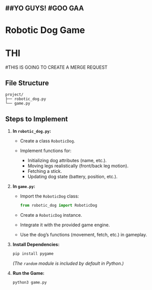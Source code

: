 ##YO GUYS!
#GOO GAA 
---
# Robotic Dog Game
# THI
#THIS IS GOING TO CREATE A MERGE REQUEST
## File Structure

```
project/
├── robotic_dog.py   
└── game.py          
```

## Steps to Implement

1. **In `robotic_dog.py`:**

   * Create a class `RoboticDog`.
   * Implement functions for:

     * Initializing dog attributes (name, etc.).
     * Moving legs realistically (front/back leg motion).
     * Fetching a stick.
     * Updating dog state (battery, position, etc.).

2. **In `game.py`:**

   * Import the `RoboticDog` class:

     ```python
     from robotic_dog import RoboticDog
     ```
   * Create a `RoboticDog` instance.
   * Integrate it with the provided game engine.
   * Use the dog’s functions (movement, fetch, etc.) in gameplay.

3. **Install Dependencies:**

   ```bash
   pip install pygame
   ```

   *(The `random` module is included by default in Python.)*

4. **Run the Game:**

   ```bash
   python3 game.py
   ```

